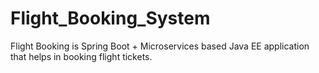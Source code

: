 # Flight_Booking_System
Flight Booking is Spring Boot + Microservices based Java EE application that helps in booking flight tickets.
